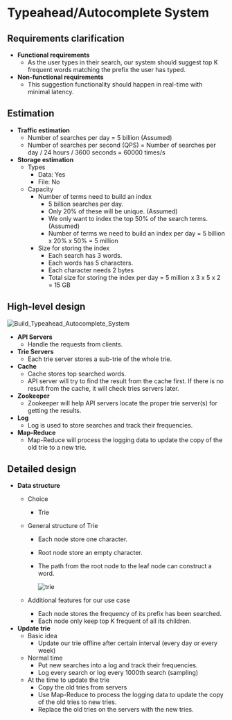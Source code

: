 # Typeahead/Autocomplete System

## Requirements clarification
- **Functional requirements**
   - As the user types in their search, our system should suggest top K frequent words matching the prefix the user has typed.
- **Non-functional requirements**
   - This suggestion functionality should happen in real-time with minimal latency.

## Estimation
- **Traffic estimation**
   - Number of searches per day = 5 billion (Assumed)
   - Number of searches per second (QPS) = Number of searches per day / 24 hours / 3600 seconds = 60000 times/s
- **Storage estimation**
   - Types
      - Data: Yes
      - File: No
   - Capacity
      - Number of terms need to build an index
         - 5 billion searches per day.
         - Only 20% of these will be unique. (Assumed)
         - We only want to index the top 50% of the search terms. (Assumed)
         - Number of terms we need to build an index per day = 5 billion x 20% x 50% = 5 million
      - Size for storing the index
         - Each search has 3 words.
         - Each words has 5 characters.
         - Each character needs 2 bytes
         - Total size for storing the index per day = 5 million x 3 x 5 x 2 = 15 GB

## High-level design
![Build_Typeahead_Autocomplete_System](https://user-images.githubusercontent.com/8989447/119062563-55294b00-b994-11eb-91ca-30a42610f50d.png)

- **API Servers**
   - Handle the requests from clients.
- **Trie Servers**
   - Each trie server stores a sub-trie of the whole trie.
- **Cache**
   - Cache stores top searched words.
   - API server will try to find the result from the cache first. If there is no result from the cache, it will check tries servers later.
- **Zookeeper**
   - Zookeeper will help API servers locate the proper trie server(s) for getting the results.
- **Log**
   - Log is used to store searches and track their frequencies.
- **Map-Reduce**
   - Map-Reduce will process the logging data to update the copy of the old trie to a new trie.

## Detailed design
- **Data structure**
   - Choice
      - Trie
   - General structure of Trie
      - Each node store one character.
      - Root node store an empty character.
      - The path from the root node to the leaf node can construct a word.

        ![trie](https://user-images.githubusercontent.com/8989447/119071413-00430000-b9a7-11eb-8e52-f9356fe1c276.png)
        
   - Additional features for our use case
      - Each node stores the frequency of its prefix has been searched.
      - Each node only keep top K frequent of all its children.
- **Update trie**
   - Basic idea
      - Update our trie offline after certain interval (every day or every week)
   - Normal time
      - Put new searches into a log and track their frequencies.
      - Log every search or log every 1000th search (sampling)
   - At the time to update the trie
      - Copy the old tries from servers
      - Use Map-Reduce to process the logging data to update the copy of the old tries to new tries.
      - Replace the old tries on the servers with the new tries.
